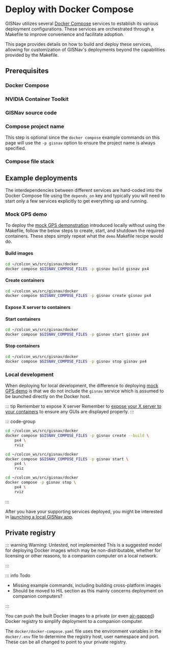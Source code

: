 # Deploy with Docker Compose

GISNav utilizes several [Docker Compose](/glossary#docker-compose) services to establish its various deployment configurations. These services are orchestrated through a Makefile to improve convenience and facilitate adoption.

This page provides details on how to build and deploy these services, allowing for customization of GISNav's deployments beyond the capabilities provided by the Makefile.

## Prerequisites

### Docker Compose

<!--@include: ./shared/docker-compose-required.md-->

### NVIDIA Container Toolkit <Badge type="info" text="Optional"/>

<!--@include: ./shared/nvidia-container-toolkit-required.md-->

### GISNav source code

<!--@include: ./shared/create-colcon-workspace.md-->

<!--@include: ./shared/clone-to-colcon-workspace.md-->

### Compose project name <Badge type="info" text="Optional"/>

<!--@include: ./shared/compose-project-name.md-->

This step is optional since the `docker compose` example commands on this page will use the `-p gisnav` option to ensure the project name is always specified.

### Compose file stack

<!--@include: ./shared/export-compose-files.md-->


## Example deployments

The interdependencies between different services are hard-coded into the Docker Compose file using the `depends_on` key and typically you will need to start only a few services explicitly to get everything up and running.

### Mock GPS demo

To deploy the [mock GPS demonstration](/sitl-local) introduced locally without using the Makefile, follow the below steps to create, start, and shutdown the required containers. These steps simply repeat what the `demo` Makefile recipe would do.

#### Build images

```bash
cd ~/colcon_ws/src/gisnav/docker
docker compose $GISNAV_COMPOSE_FILES -p gisnav build gisnav px4
```

#### Create containers

```bash
cd ~/colcon_ws/src/gisnav/docker
docker compose $GISNAV_COMPOSE_FILES -p gisnav create gisnav px4
```

#### Expose X server to containers

<!--@include: ./shared/expose-x-server.md-->

#### Start containers

```bash
cd ~/colcon_ws/src/gisnav/docker
docker compose $GISNAV_COMPOSE_FILES -p gisnav start gisnav px4
```

#### Stop containers

```bash
cd ~/colcon_ws/src/gisnav/docker
docker compose $GISNAV_COMPOSE_FILES -p gisnav stop gisnav px4
```


### Local development

When deploying for local development, the difference to deploying [mock GPS demo](#mock-gps-demo) is that we do not include the `gisnav` service which is assumed to be launched directly on the Docker host.

::: tip Remember to expose X server
Remember to [expose your X server to your containers](#expose-x-server-to-containers) to ensure any GUIs are displayed properly.
:::

::: code-group

```bash [Build images and create containers]
cd ~/colcon_ws/src/gisnav/docker
docker compose $GISNAV_COMPOSE_FILES -p gisnav create --build \
    px4 \
    rviz
```

```bash [Start containers]
cd ~/colcon_ws/src/gisnav/docker
docker compose $GISNAV_COMPOSE_FILES -p gisnav start \
    px4 \
    rviz
```

```bash [Stop containers]
cd ~/colcon_ws/src/gisnav/docker
docker compose -p gisnav stop \
    px4 \
    rviz
```

:::

After you have your supporting services deployed, you might be interested in [launching a local GISNav app](/deploy-for-development#deploy-via-ros-launch-system).


## Private registry

::: warning Warning: Untested, not implemented
This is a suggested model for deploying Docker images which may be non-distributable, whether for licensing or other reasons, to a companion computer on a local network.

:::

::: info Todo
- Missing example commands, including building cross-platform images
- Should be moved to HIL section as this mainly concerns deployment on companion computers?

:::

You can push the built Docker images to a private (or even [air-gapped](https://distribution.github.io/distribution/#considerations-for-air-gapped-registries)) Docker registry to simplify deployment to a companion computer.

The `docker/docker-compose.yaml` file uses the environment variables in the `docker/.env` file to determine the registry host, user namespace and port. These can be all changed to point to your private registry.
